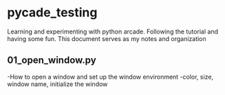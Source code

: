 # pycade_testing
Learning and experimenting with python arcade. Following the tutorial and having some fun. This document serves as my notes and organization

## 01_open_window.py
-How to open a window and set up the window environment
-color, size, window name, initialize the window
